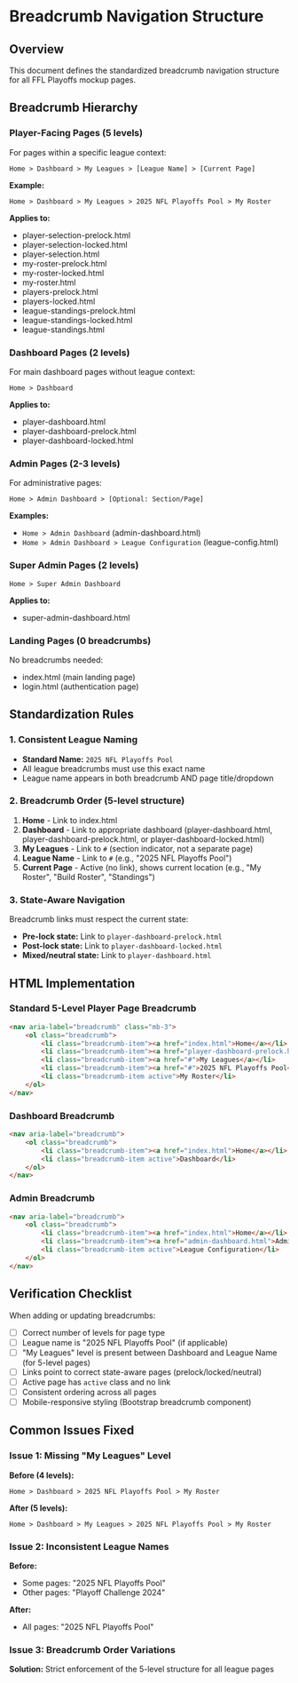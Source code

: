 # Breadcrumb Navigation Structure

## Overview
This document defines the standardized breadcrumb navigation structure for all FFL Playoffs mockup pages.

## Breadcrumb Hierarchy

### Player-Facing Pages (5 levels)
For pages within a specific league context:

```
Home > Dashboard > My Leagues > [League Name] > [Current Page]
```

**Example:**
```
Home > Dashboard > My Leagues > 2025 NFL Playoffs Pool > My Roster
```

**Applies to:**
- player-selection-prelock.html
- player-selection-locked.html
- player-selection.html
- my-roster-prelock.html
- my-roster-locked.html
- my-roster.html
- players-prelock.html
- players-locked.html
- league-standings-prelock.html
- league-standings-locked.html
- league-standings.html

### Dashboard Pages (2 levels)
For main dashboard pages without league context:

```
Home > Dashboard
```

**Applies to:**
- player-dashboard.html
- player-dashboard-prelock.html
- player-dashboard-locked.html

### Admin Pages (2-3 levels)
For administrative pages:

```
Home > Admin Dashboard > [Optional: Section/Page]
```

**Examples:**
- `Home > Admin Dashboard` (admin-dashboard.html)
- `Home > Admin Dashboard > League Configuration` (league-config.html)

### Super Admin Pages (2 levels)
```
Home > Super Admin Dashboard
```

**Applies to:**
- super-admin-dashboard.html

### Landing Pages (0 breadcrumbs)
No breadcrumbs needed:
- index.html (main landing page)
- login.html (authentication page)

## Standardization Rules

### 1. Consistent League Naming
- **Standard Name:** `2025 NFL Playoffs Pool`
- All league breadcrumbs must use this exact name
- League name appears in both breadcrumb AND page title/dropdown

### 2. Breadcrumb Order (5-level structure)
1. **Home** - Link to index.html
2. **Dashboard** - Link to appropriate dashboard (player-dashboard.html, player-dashboard-prelock.html, or player-dashboard-locked.html)
3. **My Leagues** - Link to `#` (section indicator, not a separate page)
4. **League Name** - Link to `#` (e.g., "2025 NFL Playoffs Pool")
5. **Current Page** - Active (no link), shows current location (e.g., "My Roster", "Build Roster", "Standings")

### 3. State-Aware Navigation
Breadcrumb links must respect the current state:
- **Pre-lock state:** Link to `player-dashboard-prelock.html`
- **Post-lock state:** Link to `player-dashboard-locked.html`
- **Mixed/neutral state:** Link to `player-dashboard.html`

## HTML Implementation

### Standard 5-Level Player Page Breadcrumb
```html
<nav aria-label="breadcrumb" class="mb-3">
    <ol class="breadcrumb">
        <li class="breadcrumb-item"><a href="index.html">Home</a></li>
        <li class="breadcrumb-item"><a href="player-dashboard-prelock.html">Dashboard</a></li>
        <li class="breadcrumb-item"><a href="#">My Leagues</a></li>
        <li class="breadcrumb-item"><a href="#">2025 NFL Playoffs Pool</a></li>
        <li class="breadcrumb-item active">My Roster</li>
    </ol>
</nav>
```

### Dashboard Breadcrumb
```html
<nav aria-label="breadcrumb">
    <ol class="breadcrumb">
        <li class="breadcrumb-item"><a href="index.html">Home</a></li>
        <li class="breadcrumb-item active">Dashboard</li>
    </ol>
</nav>
```

### Admin Breadcrumb
```html
<nav aria-label="breadcrumb">
    <ol class="breadcrumb">
        <li class="breadcrumb-item"><a href="index.html">Home</a></li>
        <li class="breadcrumb-item"><a href="admin-dashboard.html">Admin Dashboard</a></li>
        <li class="breadcrumb-item active">League Configuration</li>
    </ol>
</nav>
```

## Verification Checklist

When adding or updating breadcrumbs:

- [ ] Correct number of levels for page type
- [ ] League name is "2025 NFL Playoffs Pool" (if applicable)
- [ ] "My Leagues" level is present between Dashboard and League Name (for 5-level pages)
- [ ] Links point to correct state-aware pages (prelock/locked/neutral)
- [ ] Active page has `active` class and no link
- [ ] Consistent ordering across all pages
- [ ] Mobile-responsive styling (Bootstrap breadcrumb component)

## Common Issues Fixed

### Issue 1: Missing "My Leagues" Level
**Before (4 levels):**
```
Home > Dashboard > 2025 NFL Playoffs Pool > My Roster
```

**After (5 levels):**
```
Home > Dashboard > My Leagues > 2025 NFL Playoffs Pool > My Roster
```

### Issue 2: Inconsistent League Names
**Before:**
- Some pages: "2025 NFL Playoffs Pool"
- Other pages: "Playoff Challenge 2024"

**After:**
- All pages: "2025 NFL Playoffs Pool"

### Issue 3: Breadcrumb Order Variations
**Solution:** Strict enforcement of the 5-level structure for all league pages
